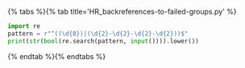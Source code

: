 {% tabs %}{% tab title='HR_backreferences-to-failed-groups.py' %}

```py
import re
pattern = r"^((\d{8})|(\d{2}-\d{2}-\d{2}-\d{2}))$"
print(str(bool(re.search(pattern, input()))).lower())
```

{% endtab %}{% endtabs %}
